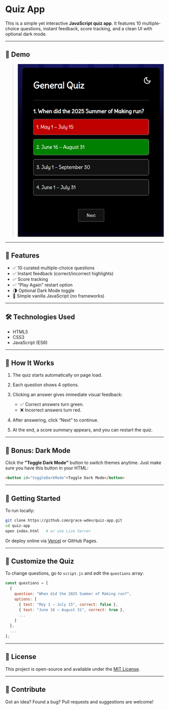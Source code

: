 
# Quiz App 

This is a simple yet interactive **JavaScript quiz app**. It features 10 multiple-choice questions, instant feedback, score tracking, and a clean UI with optional dark mode.

---

## 📸 Demo
> ![Quiz App Screenshot](Public/screenshot.png)
---

## 🧠 Features

* ✅ 10 curated multiple-choice questions
* ✅ Instant feedback (correct/incorrect highlights)
* ✅ Score tracking
* ✅ “Play Again” restart option
* 🌗 Optional Dark Mode toggle
* 🧼 Simple vanilla JavaScript (no frameworks)

---



## 🛠️ Technologies Used

* HTML5
* CSS3
* JavaScript (ES6)

---

## 🧪 How It Works

1. The quiz starts automatically on page load.
2. Each question shows 4 options.
3. Clicking an answer gives immediate visual feedback:

   * ✅ Correct answers turn green.
   * ❌ Incorrect answers turn red.
4. After answering, click “Next” to continue.
5. At the end, a score summary appears, and you can restart the quiz.

---

## 🌚 Bonus: Dark Mode

Click the **"Toggle Dark Mode"** button to switch themes anytime.
Just make sure you have this button in your HTML:

```html
<button id="toggleDarkMode">Toggle Dark Mode</button>
```

---

## 🚀 Getting Started

To run locally:

```bash
git clone https://github.com/grace-wdev/quiz-app.git
cd quiz-app
open index.html   # or use Live Server
```

Or deploy online via [Vercel](https://vercel.com/) or GitHub Pages.

---

## 🧠 Customize the Quiz

To change questions, go to `script.js` and edit the `questions` array:

```js
const questions = [
  {
    question: "When did the 2025 Summer of Making run?",
    options: [
      { text: "May 1 – July 15", correct: false },
      { text: "June 16 – August 31", correct: true },
      ...
    ]
  },
  ...
];
```

---

## 📄 License

This project is open-source and available under the [MIT License](LICENSE).

---

## 🙌 Contribute

Got an idea? Found a bug?
Pull requests and suggestions are welcome!
